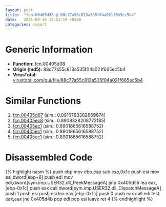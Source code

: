 ```yaml
---
layout: post
title:  "fcn.00405d38 @ 88c77a55c813a535f04a021f665ec5b4"
date:   2021-08-30 15:52:19 +0300
categories: report
---
```


# Generic Information
- **Function:** fcn.00405d38
- **Origin (md5):** 88c77a55c813a535f04a021f665ec5b4
- **VirusTotal:** [virustotal.com/gui/file/88c77a55c813a535f04a021f665ec5b4][virustotal_ref]



# Similar Functions

1. [fcn.00405d67][similar_1_ref] (sim.: 0.8916763302669674)
2. [fcn.00405ec8][similar_2_ref] (sim.: 0.8908328208772185)
3. [fcn.00405ec1][similar_3_ref] (sim.: 0.8901865616588752)
4. [fcn.00405ec1][similar_4_ref] (sim.: 0.8901865616588752)
5. [fcn.00405ec1][similar_5_ref] (sim.: 0.8901865616588752)


# Disassembled Code

{% highlight nasm %}
push ebp
mov ebp,esp
sub esp,0x1c
push esi
mov esi,dword[ebp+8]
push edi
mov edi,dword[sym.imp.USER32.dll_PeekMessageA]
jmp 0x405d55
lea eax,[ebp-0x1c]
push eax
call dword[sym.imp.USER32.dll_DispatchMessageA]
push 1
push esi
push esi
lea eax,[ebp-0x1c]
push 0
push eax
call edi
test eax,eax
jne 0x405d4b
pop edi
pop esi
leave 
ret 4
{% endhighlight %}


[similar_1_ref]: /report/fcn.00405d67@8cfdb0713f3b8f9b0a5ef775f40cf182
[similar_2_ref]: /report/fcn.00405ec8@0c82eefbb8a4714538e49f74fe0058a6
[similar_3_ref]: /report/fcn.00405ec1@cce7ba37a5ac487b09e8c8d292223615
[similar_4_ref]: /report/fcn.00405ec1@3a780067b4fcdbc523bd6f0e3b89f181
[similar_5_ref]: /report/fcn.00405ec1@983fe9598b69120a048e4bbfe8d8764c
[virustotal_ref]: https://www.virustotal.com/gui/file/88c77a55c813a535f04a021f665ec5b4